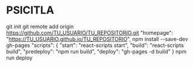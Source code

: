 # PSICITLA
git init
git remote add origin https://github.com/TU_USUARIO/TU_REPOSITORIO.git
"homepage": "https://TU_USUARIO.github.io/TU_REPOSITORIO",
npm install --save-dev gh-pages
"scripts": {
  "start": "react-scripts start",
  "build": "react-scripts build",
  "predeploy": "npm run build",
  "deploy": "gh-pages -d build"
}
npm run deploy
